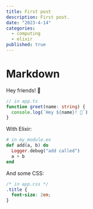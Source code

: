 ```yaml
---
title: First post
description: First post.
date: "2023-4-14"
categories:
  - computing
  - elixir
published: true
---
```


# Markdown

Hey friends! 👋

```typescript
// in app.ts
function greet(name: string) {
  console.log(`Hey ${name}! 👋`)
}
```

With Elixir:

```elixir
# in my_module.ex
def add(a, b) do
  Logger.debug("add called")
  a + b
end
```

And some CSS:

```css
/* in app.css */
.title {
  font-size: 2em;
}
```
